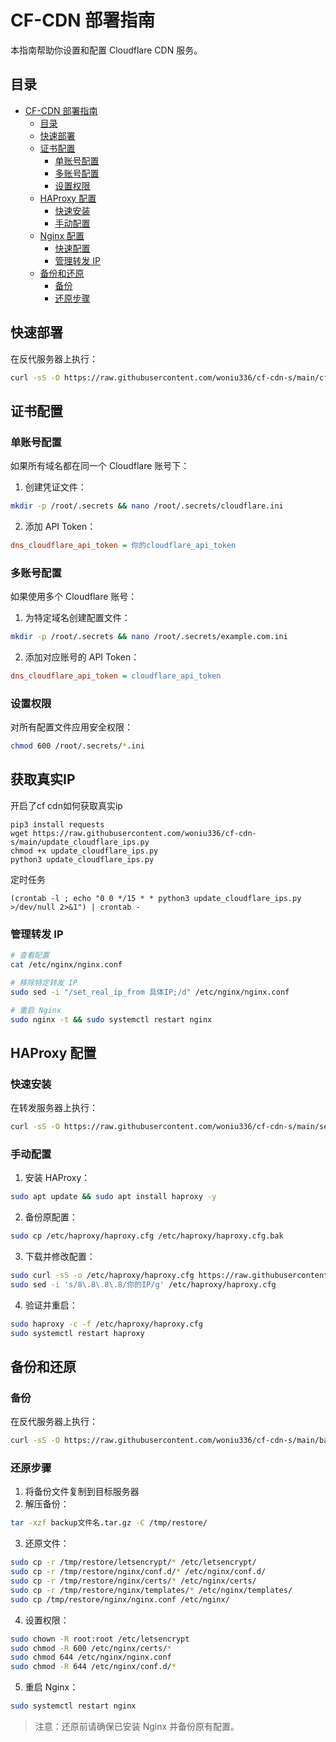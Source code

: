 # CF-CDN 部署指南

本指南帮助你设置和配置 Cloudflare CDN 服务。

## 目录
- [CF-CDN 部署指南](#cf-cdn-部署指南)
  - [目录](#目录)
  - [快速部署](#快速部署)
  - [证书配置](#证书配置)
    - [单账号配置](#单账号配置)
    - [多账号配置](#多账号配置)
    - [设置权限](#设置权限)
  - [HAProxy 配置](#haproxy-配置)
    - [快速安装](#快速安装)
    - [手动配置](#手动配置)
  - [Nginx 配置](#nginx-配置)
    - [快速配置](#快速配置)
    - [管理转发 IP](#管理转发-ip)
  - [备份和还原](#备份和还原)
    - [备份](#备份)
    - [还原步骤](#还原步骤)

## 快速部署

在反代服务器上执行：

```bash
curl -sS -O https://raw.githubusercontent.com/woniu336/cf-cdn-s/main/cf-cdn-s.sh && chmod +x cf-cdn-s.sh && ./cf-cdn-s.sh
```

## 证书配置

### 单账号配置
如果所有域名都在同一个 Cloudflare 账号下：

1. 创建凭证文件：
```bash
mkdir -p /root/.secrets && nano /root/.secrets/cloudflare.ini
```

2. 添加 API Token：
```ini
dns_cloudflare_api_token = 你的cloudflare_api_token
```

### 多账号配置
如果使用多个 Cloudflare 账号：

1. 为特定域名创建配置文件：
```bash
mkdir -p /root/.secrets && nano /root/.secrets/example.com.ini
```

2. 添加对应账号的 API Token：
```ini
dns_cloudflare_api_token = cloudflare_api_token
```

### 设置权限
对所有配置文件应用安全权限：
```bash
chmod 600 /root/.secrets/*.ini
```

## 获取真实IP

开启了cf cdn如何获取真实ip

```
pip3 install requests
wget https://raw.githubusercontent.com/woniu336/cf-cdn-s/main/update_cloudflare_ips.py
chmod +x update_cloudflare_ips.py
python3 update_cloudflare_ips.py
```

定时任务

```
(crontab -l ; echo "0 0 */15 * * python3 update_cloudflare_ips.py >/dev/null 2>&1") | crontab -
```

### 管理转发 IP
```bash
# 查看配置
cat /etc/nginx/nginx.conf

# 移除特定转发 IP
sudo sed -i "/set_real_ip_from 具体IP;/d" /etc/nginx/nginx.conf

# 重启 Nginx
sudo nginx -t && sudo systemctl restart nginx
```



## HAProxy 配置

### 快速安装
在转发服务器上执行：
```bash
curl -sS -O https://raw.githubusercontent.com/woniu336/cf-cdn-s/main/setup_haproxy.sh && chmod +x setup_haproxy.sh && ./setup_haproxy.sh
```

### 手动配置
1. 安装 HAProxy：
```bash
sudo apt update && sudo apt install haproxy -y
```

2. 备份原配置：
```bash
sudo cp /etc/haproxy/haproxy.cfg /etc/haproxy/haproxy.cfg.bak
```

3. 下载并修改配置：
```bash
sudo curl -sS -o /etc/haproxy/haproxy.cfg https://raw.githubusercontent.com/woniu336/cf-cdn-s/main/haproxy.cfg
sudo sed -i 's/8\.8\.8\.8/你的IP/g' /etc/haproxy/haproxy.cfg
```

4. 验证并重启：
```bash
sudo haproxy -c -f /etc/haproxy/haproxy.cfg
sudo systemctl restart haproxy
```

## 备份和还原

### 备份
在反代服务器上执行：
```bash
curl -sS -O https://raw.githubusercontent.com/woniu336/cf-cdn-s/main/backup-nginx-ssl.sh && chmod +x backup-nginx-ssl.sh && ./backup-nginx-ssl.sh
```

### 还原步骤
1. 将备份文件复制到目标服务器
2. 解压备份：
```bash
tar -xzf backup文件名.tar.gz -C /tmp/restore/
```

3. 还原文件：
```bash
sudo cp -r /tmp/restore/letsencrypt/* /etc/letsencrypt/
sudo cp -r /tmp/restore/nginx/conf.d/* /etc/nginx/conf.d/
sudo cp -r /tmp/restore/nginx/certs/* /etc/nginx/certs/
sudo cp -r /tmp/restore/nginx/templates/* /etc/nginx/templates/
sudo cp /tmp/restore/nginx/nginx.conf /etc/nginx/
```

4. 设置权限：
```bash
sudo chown -R root:root /etc/letsencrypt
sudo chmod -R 600 /etc/nginx/certs/*
sudo chmod 644 /etc/nginx/nginx.conf
sudo chmod -R 644 /etc/nginx/conf.d/*
```

5. 重启 Nginx：
```bash
sudo systemctl restart nginx
```

> 注意：还原前请确保已安装 Nginx 并备份原有配置。
